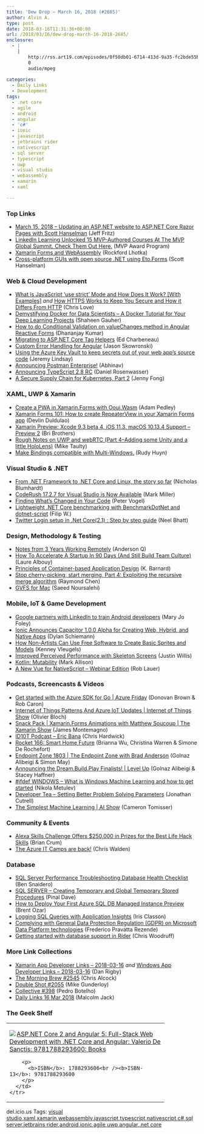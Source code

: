 ```yaml
---
title: 'Dew Drop – March 16, 2018 (#2685)'
author: Alvin A.
type: post
date: 2018-03-16T11:31:36+00:00
url: /2018/03/16/dew-drop-march-16-2018-2685/
enclosure:
  - |
    |
        http://rss.art19.com/episodes/0f50db01-6714-413d-9a35-fc2bde55bd44.mp3
        0
        audio/mpeg
        
categories:
  - Daily Links
  - Development
tags:
  - .net core
  - agile
  - android
  - angular
  - 'c#'
  - ionic
  - javascript
  - jetbrains rider
  - nativescript
  - sql server
  - typescript
  - uwp
  - visual studio
  - webassembly
  - xamarin
  - xaml

---
```

### <a name="top"></a>Top Links

  * <a href="https://www.youtube.com/watch?v=M_mqh739P6Y&feature=youtu.be&a=" target="_blank">March 15, 2018 &#8211; Updating an ASP.NET website to ASP.NET Core Razor Pages with Scott Hanselman</a> (Jeff Fritz)
  * <a href="https://blogs.msdn.microsoft.com/mvpawardprogram/2018/03/15/linkedin-learning-unlocked/" target="_blank">LinkedIn Learning Unlocked 15 MVP-Authored Courses At The MVP Global Summit. Check Them Out Here.</a> (MVP Award Program)
  * <a href="http://www.lhotka.net/weblog/XamarinFormsAndWebAssembly.aspx" target="_blank">Xamarin Forms and WebAssembly</a> (Rockford Lhotka)
  * <a href="http://feeds.hanselman.com/~/532839470/0/scotthanselman~Crossplatform-GUIs-with-open-source-NET-using-EtoForms.aspx" target="_blank">Cross-platform GUIs with open source .NET using Eto.Forms</a> (Scott Hanselman)



### <a name="web"></a>Web & Cloud Development

  * <a href="https://love2dev.com/blog/javascript-strict-mode" target="_blank">What is JavaScript &#8216;use strict&#8217; Mode and How Does It Work? [With Examples]</a> _and_ <a href="https://love2dev.com/blog/how-https-works" target="_blank">How HTTPS Works to Keep You Secure and How it Differs From HTTP</a> (Chris Love)
  * <a href="https://blogs.technet.microsoft.com/machinelearning/2018/03/15/demystifying-docker-for-data-scientists-a-docker-tutorial-for-your-deep-learning-projects/" target="_blank">Demystifying Docker for Data Scientists – A Docker Tutorial for Your Deep Learning Projects</a> (Shaheen Gauher)
  * <a href="https://www.infragistics.com/community/blogs/b/infragistics/posts/how-to-do-conditional-validation-on-valuechanges-method-in-angular-reactive-forms-" target="_blank">How to do Conditional Validation on valueChanges method in Angular Reactive Forms</a> (Dhananjay Kumar)
  * <a href="https://www.telerik.com/blogs/migrating-to-asp-dotnet-core-tag-helpers" target="_blank">Migrating to ASP.NET Core Tag Helpers</a> (Ed Charbeneau)
  * <a href="https://dzone.com/articles/custom-error-handling-for-angular?utm_medium=feed&utm_source=feedpress.me&utm_campaign=Feed%3A+dzone%2Fwebdev" target="_blank">Custom Error Handling for Angular</a> (Jason Skowronski)
  * <a href="https://jeremylindsayni.wordpress.com/2018/03/15/using-the-azure-key-vault-to-keep-secrets-out-of-your-web-apps-source-code/" target="_blank">Using the Azure Key Vault to keep secrets out of your web app’s source code</a> (Jeremy Lindsay)
  * <a href="http://blog.getpostman.com/2018/03/16/announcing-postman-enterprise/" target="_blank">Announcing Postman Enterprise!</a> (Abhinav)
  * <a href="https://blogs.msdn.microsoft.com/typescript/2018/03/15/announcing-typescript-2-8-rc/" target="_blank">Announcing TypeScript 2.8 RC</a> (Daniel Rosenwasser)
  * <a href="https://blog.docker.com/2018/03/secure-supply-chain-for-kubernetes-part-2/" target="_blank">A Secure Supply Chain for Kubernetes, Part 2</a> (Jenny Fong)



### <a name="silverlight"></a>XAML, UWP & Xamarin

  * <a href="https://xamarinhelp.com/create-a-pwa-in-xamarin-forms-with-ooui-wasm/" target="_blank">Create a PWA in Xamarin.Forms with Ooui.Wasm</a> (Adam Pedley)
  * <a href="https://devlinduldulao.pro/how-to-create-repeaterview-in-your-xamarin-forms-app/" target="_blank">Xamarin Forms 101: How to create RepeaterView in your Xamarin Forms app</a> (Devlin Duldulao)
  * <a href="https://releases.xamarin.com/preview-xcode-9-3-beta-2-ios-11-3-macos-10-13-4-support-preview-2/" target="_blank">Xamarin Preview: Xcode 9.3 beta 4, iOS 11.3, macOS 10.13.4 Support – Preview 2</a> (Bri Brothers)
  * <a href="http://feedproxy.google.com/~r/mtaulty/~3/vA9AbTc-BY4/" target="_blank">Rough Notes on UWP and webRTC (Part 4–Adding some Unity and a little HoloLens)</a> (Mike Taulty)
  * <a href="http://www.rudyhuyn.com/blog/2018/03/16/make-binding-compatible-with-multi-windows/" target="_blank">Make Bindings compatible with Multi-Windows.</a> (Rudy Huyn)



### <a name="dotnet"></a>Visual Studio & .NET

  * <a href="https://nblumhardt.com/2018/03/from-netfx-to-core/" target="_blank">From .NET Framework to .NET Core and Linux, the story so far</a> (Nicholas Blumhardt)
  * <a href="https://community.devexpress.com:443/blogs/markmiller/archive/2018/03/15/coderush-17-2-7-for-visual-studio-is-now-available.aspx" target="_blank">CodeRush 17.2.7 for Visual Studio is Now Available</a> (Mark Miller)
  * <a href="https://visualstudiomagazine.com/blogs/tool-tracker/2018/02/what-changed-in-code.aspx" target="_blank">Finding What&#8217;s Changed in Your Code</a> (Peter Vogel)
  * <a href="https://www.strathweb.com/2018/03/lightweight-net-core-benchmarking-with-benchmarkdotnet-and-dotnet-script/" target="_blank">Lightweight .NET Core benchmarking with BenchmarkDotNet and dotnet-script</a> (Filip W.)
  * <a href="https://neelbhatt.com/2018/03/15/twitter-login-setup-in-net-core2-1-step-by-step-guide/" target="_blank">Twitter Login setup in .Net Core(2.1) : Step by step guide</a> (Neel Bhatt)



### <a name="design"></a>Design, Methodology & Testing

  * <a href="https://dzone.com/articles/notes-from-3-years-working-remotely?utm_medium=feed&utm_source=feedpress.me&utm_campaign=Feed%3A+dzone%2Fagile" target="_blank">Notes from 3 Years Working Remotely</a> (Anderson Q)
  * <a href="https://blog.trello.com/how-to-accelerate-a-startup-with-team-culture" target="_blank">How To Accelerate A Startup In 90 Days (And Still Build Team Culture)</a> (Laure Albouy)
  * <a href="http://blog.kubernetes.io/2018/03/principles-of-container-app-design.html" target="_blank">Principles of Container-based Application Design</a> (K. Barnard)
  * <a href="https://blogs.msdn.microsoft.com/oldnewthing/20180315-00/?p=98245" target="_blank">Stop cherry-picking, start merging, Part 4: Exploiting the recursive merge algorithm</a> (Raymond Chen)
  * <a href="https://blogs.msdn.microsoft.com/devops/2018/03/15/gvfs-for-mac/" target="_blank">GVFS for Mac</a> (Saeed Noursalehi)



### <a name="mobile"></a>Mobile, IoT & Game Development

  * <a href="http://www.zdnet.com/article/google-partners-with-linkedin-to-train-android-developers/#ftag=RSSbaffb68" target="_blank">Google partners with LinkedIn to train Android developers</a> (Mary Jo Foley)
  * <a href="http://www.infoq.com/news/2018/03/capacitor-1-alpha-release?utm_campaign=infoq_content&utm_source=infoq&utm_medium=feed&utm_term=global" target="_blank">Ionic Announces Capacitor 1.0.0 Alpha for Creating Web, Hybrid, and Native Apps</a> (Dylan Schiemann)
  * <a href="https://developer.amazon.com/blogs/appstore/post/6f274f74-7bee-4fc7-8dab-b1f66fdb2682/how-non-artists-can-use-free-software-to-create-basic-sprites-and-models-for-their-games" target="_blank">How Non-Artists Can Use Free Software to Create Basic Sprites and Models</a> (Kenney Vleugels)
  * <a href="https://blog.ionicframework.com/improved-perceived-performance-with-skeleton-screens/" target="_blank">Improved Perceived Performance with Skeleton Screens</a> (Justin Willis)
  * <a href="http://feedproxy.google.com/~r/StylingAndroid/~3/Pl17EJCRzPQ/" target="_blank">Kotlin: Mutability</a> (Mark Allison)
  * <a href="https://www.nativescript.org/blog/a-new-vue-for-nativescript-webinar-edition" target="_blank">A New Vue for NativeScript &#8211; Webinar Edition</a> (Rob Lauer)



### <a name="podcasts"></a>Podcasts, Screencasts & Videos

  * <a href="https://channel9.msdn.com/Shows/Azure-Friday/Get-started-with-the-Azure-SDK-for-Go?WT.mc_id=DX_MVP4025064" target="_blank">Get started with the Azure SDK for Go | Azure Friday</a> (Donovan Brown & Rob Caron)
  * <a href="https://channel9.msdn.com/Shows/Internet-of-Things-Show/Internet-of-Things-Patterns-And-Azure-IoT-Updates?WT.mc_id=DX_MVP4025064" target="_blank">Internet of Things Patterns And Azure IoT Updates | Internet of Things Show</a> (Olivier Bloch)
  * <a href="https://channel9.msdn.com/Shows/XamarinShow/Snack-Pack--XamarinForms-Animations-with-Matthew-Soucoup?WT.mc_id=DX_MVP4025064" target="_blank">Snack Pack | Xamarin.Forms Animations with Matthew Soucoup | The Xamarin Show</a> (James Montemagno)
  * <a href="http://rss.art19.com/episodes/0f50db01-6714-413d-9a35-fc2bde55bd44.mp3" target="_blank">ID10T Podcast &#8211; Eric Bana</a> (Chris Hardwick)
  * <a href="http://relay.fm/rocket/166" target="_blank">Rocket 166: Smart Home Future</a> (Brianna Wu, Christina Warren & Simone De Rochefort)
  * <a href="https://channel9.msdn.com/Series/Endpoint-Zone/Endpoint-Zone-1803?WT.mc_id=DX_MVP4025064" target="_blank">Endpoint Zone 1803 | The Endpoint Zone with Brad Anderson</a> (Golnaz Alibeigi & Simon May)
  * <a href="https://channel9.msdn.com/Shows/Level-Up/Announcing-the-DreamBuildPlay-Finalists?WT.mc_id=DX_MVP4025064" target="_blank">Announcing the Dream.Build.Play Finalists! | Level Up</a> (Golnaz Alibeigi & Stacey Haffner)
  * <a href="http://blogs.windows.com/buildingapps/2018/03/15/ifdef-windows-what-is-windows-machine-learning-and-how-to-get-started/?WT.mc_id=DX_MVP4025064" target="_blank">#ifdef WINDOWS – What is Windows Machine Learning and how to get started</a> (Nikola Metulev)
  * <a href="http://developertea.simplecast.fm/problem-solving-parameters" target="_blank">Developer Tea &#8211; Setting Better Problem Solving Parameters</a> (Jonathan Cutrell)
  * <a href="https://channel9.msdn.com/Shows/AI-Show/The-Simplest-Machine-Learning?WT.mc_id=DX_MVP4025064" target="_blank">The Simplest Machine Learning | AI Show</a> (Cameron Tomisser)



### <a name="events"></a>Community & Events

  * <a href="https://developer.amazon.com/blogs/alexa/post/1dde34e2-c763-45ae-99cf-7c72f41b502e/alexa-skills-challenge-offers-250-000-in-prizes-for-the-best-life-hack-skills" target="_blank">Alexa Skills Challenge Offers $250,000 in Prizes for the Best Life Hack Skills</a> (Brian Crum)
  * <a href="https://blogs.technet.microsoft.com/uktechnet/2018/03/15/the-azure-it-camps-are-back/" target="_blank">The Azure IT Camps are back!</a> (Chris Walden)



### <a name="sql"></a>Database

  * <a href="http://feedproxy.google.com/~r/MSSQLTips-LatestSqlServerTips/~3/ai84RLnEr6o/tip.asp" target="_blank">SQL Server Performance Troubleshooting Database Health Checklist</a> (Ben Snaidero)
  * <a href="https://blog.sqlauthority.com/2018/03/16/sql-server-creating-temporary-global-temporary-stored-procedures/" target="_blank">SQL SERVER – Creating Temporary and Global Temporary Stored Procedures</a> (Pinal Dave)
  * <a href="http://feedproxy.google.com/~r/BrentOzar-SqlServerDba/~3/Ho_p04x11rs/" target="_blank">How to Deploy Your First Azure SQL DB Managed Instance Preview</a> (Brent Ozar)
  * <a href="http://irisclasson.com/2018/03/15/logging-sql-queries-with-application-insights/" target="_blank">Logging SQL Queries with Application Insights</a> (Iris Classon)
  * <a href="https://blogs.technet.microsoft.com/dataplatforminsider/2018/03/15/complying-with-general-data-protection-regulation-gdpr-on-microsoft-data-platform-technologies/" target="_blank">Complying with General Data Protection Regulation (GDPR) on Microsoft Data Platform technologies</a> (Frederico Pravatta Rezende)
  * <a href="https://blog.jetbrains.com/dotnet/2018/03/15/getting-started-with-database-support-in-rider/" target="_blank">Getting started with database support in Rider</a> (Chris Woodruff)



### <a name="links"></a>More Link Collections

  * <a href="https://www.allaboutxamarin.com/2018/03/xamarin-app-developer-links-2018-03-16/" target="_blank">Xamarin App Developer Links &#8211; 2018-03-16</a> _and_ <a href="https://www.windowsappdev.com/2018/03/windows-app-developer-links-2018-03-16/" target="_blank">Windows App Developer Links &#8211; 2018-03-16</a> (Dan Rigby)
  * <a href="http://feedproxy.google.com/~r/ReflectivePerspective/~3/F_Ipp610mu0/" target="_blank">The Morning Brew #2545</a> (Chris Alcock)
  * <a href="https://afreshcup.com/home/2018/03/16/double-shot-2055.html" target="_blank">Double Shot #2055</a> (Mike Gunderloy)
  * <a href="http://feedproxy.google.com/~r/tympanus/~3/lJtuaDGGXOM/" target="_blank">Collective #398</a> (Pedro Botelho)
  * <a href="http://feedproxy.google.com/~r/parsimonyjax/~3/P10TBzDM-qk/daily-links-16-mar-2018.html" target="_blank">Daily Links 16 Mar 2018</a> (Malcolm Jack)



### <a name="shelf"></a>The Geek Shelf

<div class="wlWriterEditableSmartContent" id="scid:7dc1bd33-94bd-46fd-a20b-0131235bcd47:587aa4b0-f0dc-440d-8bc3-f6ac65ce263a" style="margin: 0px; padding: 0px; float: none; display: inline;">
  <table cellspacing="0" cellpadding="2" width="400" border="0" unselectable="on">
    <tr>
      <td valign="top" width="400">
        <p>
          <a title="ASP.NET Core 2 and Angular 5: Full-Stack Web Development with .NET Core and Angular: Valerio De Sanctis: 9781788293600: Books" href="http://www.amazon.com/exec/obidos/ASIN/1788293606/amavin-20"><img data-recalc-dims="1" decoding="async" src="https://i0.wp.com/images-na.ssl-images-amazon.com/images/I/41iI-kEg53L._AC_US218_.jpg?w=660&#038;ssl=1" border="0" align="left" style="float:left" />ASP.NET Core 2 and Angular 5: Full-Stack Web Development with .NET Core and Angular: Valerio De Sanctis: 9781788293600: Books</a>
        </p>
        
        <p>
          <b>ISBN</b>: 1788293606<br /><b>ISBN-13</b>: 9781788293600
        </p>
      </td>
    </tr>
  </table>
</div>



<div class="wlWriterEditableSmartContent" id="scid:77ECF5F8-D252-44F5-B4EB-D463C5396A79:158abc54-c2bf-415e-ab2d-7a10ab60402e" style="margin: 0px; padding: 0px; float: none; display: inline;">
  del.icio.us Tags: <a href="http://del.icio.us/popular/visual+studio" rel="tag">visual studio</a>,<a href="http://del.icio.us/popular/xaml" rel="tag">xaml</a>,<a href="http://del.icio.us/popular/xamarin" rel="tag">xamarin</a>,<a href="http://del.icio.us/popular/webassembly" rel="tag">webassembly</a>,<a href="http://del.icio.us/popular/javascript" rel="tag">javascript</a>,<a href="http://del.icio.us/popular/typescript" rel="tag">typescript</a>,<a href="http://del.icio.us/popular/nativescript" rel="tag">nativescript</a>,<a href="http://del.icio.us/popular/c%23" rel="tag">c#</a>,<a href="http://del.icio.us/popular/sql+server" rel="tag">sql server</a>,<a href="http://del.icio.us/popular/jetbrains+rider" rel="tag">jetbrains rider</a>,<a href="http://del.icio.us/popular/android" rel="tag">android</a>,<a href="http://del.icio.us/popular/ionic" rel="tag">ionic</a>,<a href="http://del.icio.us/popular/agile" rel="tag">agile</a>,<a href="http://del.icio.us/popular/uwp" rel="tag">uwp</a>,<a href="http://del.icio.us/popular/angular" rel="tag">angular</a>,<a href="http://del.icio.us/popular/.net+core" rel="tag">.net core</a>
</div>